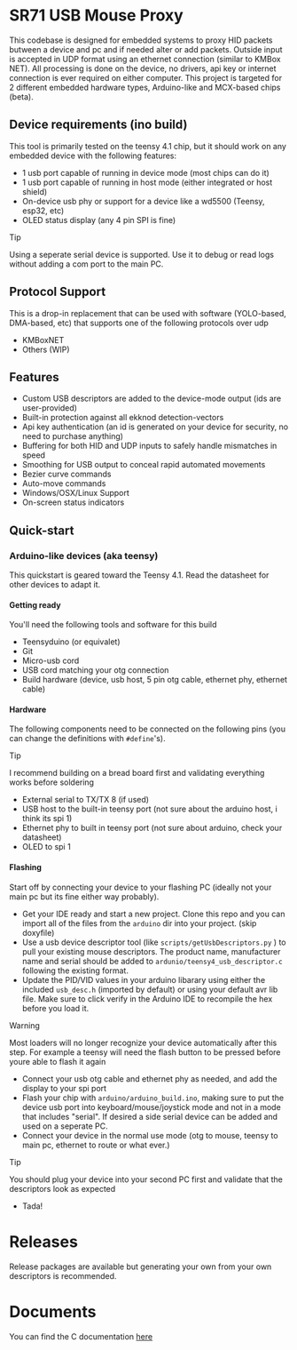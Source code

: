 # SR71 USB Mouse Proxy

This codebase is designed for embedded systems to proxy HID packets butween a device and pc and if needed alter or add packets. Outside input is accepted in UDP format using an ethernet connection (similar to KMBox NET). All processing is done on the device, no drivers, api key or internet connection is ever required on either computer. This project is targeted for 2 different embedded hardware types, Arduino-like and MCX-based chips (beta). 

## Device requirements (ino build)

This tool is primarily tested on the teensy 4.1 chip, but it should work on any embedded device with the following features:

- 1 usb port capable of running in device mode (most chips can do it)
- 1 usb port capable of running in host mode (either integrated or host shield)
- On-device usb phy or support for a device like a wd5500 (Teensy, esp32, etc)
- OLED status display (any 4 pin SPI is fine)
> [!TIP]
> Using a seperate serial device is supported. Use it to debug or read logs without adding a com port to the main PC.

## Protocol Support

This is a drop-in replacement that can be used with software (YOLO-based, DMA-based, etc) that supports one of the following protocols over udp

- KMBoxNET
- Others (WIP)

## Features

- Custom USB descriptors are added to the device-mode output (ids are user-provided)
- Built-in protection against all ekknod detection-vectors
- Api key authentication (an id is generated on your device for security, no need to purchase anything)
- Buffering for both HID and UDP inputs to safely handle mismatches in speed
- Smoothing for USB output to conceal rapid automated movements
- Bezier curve commands
- Auto-move commands
- Windows/OSX/Linux Support
- On-screen status indicators

## Quick-start

### Arduino-like devices (aka teensy)

This quickstart is geared toward the Teensy 4.1. Read the datasheet for other devices to adapt it.

#### Getting ready

You'll need the following tools and software for this build

- Teensyduino (or equivalet)
- Git
- Micro-usb cord
- USB cord matching your otg connection
- Build hardware (device, usb host, 5 pin otg cable, ethernet phy, ethernet cable)

#### Hardware

The following components need to be connected on the following pins (you can change the definitions with `#define`'s). 
> [!TIP]
> I recommend building on a bread board first and validating everything works before soldering
- External serial to TX/TX 8 (if used)
- USB host to the built-in teensy port (not sure about the arduino host, i think its spi 1)
- Ethernet phy to built in teensy port (not sure about arduino, check your datasheet)
- OLED to spi 1

#### Flashing

Start off by connecting your device to your flashing PC (ideally not your main pc but its fine either way probably). 

- Get your IDE ready and start a new project. Clone this repo and you can import all of the files from the `arduino` dir into your project. (skip doxyfile)
- Use a usb device descriptor tool (like `scripts/getUsbDescriptors.py` ) to pull your existing mouse descriptors. The product name, manufacturer name and serial should be added to `ardunio/teensy4_usb_descriptor.c` following the existing format. 
- Update the PID/VID values in your arduino libarary using either the included `usb_desc.h` (imported by default) or using your default avr lib file. Make sure to click verify in the Arduino IDE to recompile the hex before you load it. 
> [!WARNING]  
> Most loaders will no longer recognize your device automatically after this step. For example a teensy will need the flash button to be pressed before youre able to flash it again
- Connect your usb otg cable and ethernet phy as needed, and add the display to your spi port
- Flash your chip with `arduino/arduino_build.ino`, making sure to put the device usb port into keyboard/mouse/joystick mode and not in a mode that includes "serial". If desired a side serial device can be added and used on a seperate PC.
- Connect your device in the normal use mode (otg to mouse, teensy to main pc, ethernet to route or what ever.)
> [!TIP]
> You should plug your device into your second PC first and validate that the descriptors look as expected
- Tada!

# Releases

Release packages are available but generating your own from your own descriptors is recommended.

# Documents

You can find the C documentation [here](/docs/html/annotated.html)
